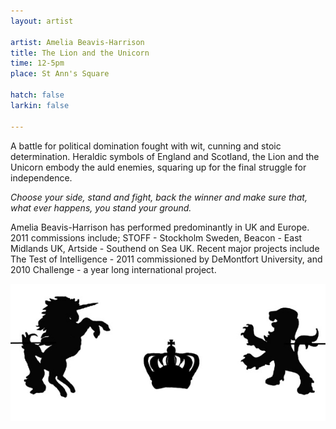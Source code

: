 ```yaml
---
layout: artist

artist: Amelia Beavis-Harrison
title: The Lion and the Unicorn
time: 12-5pm
place: St Ann's Square

hatch: false
larkin: false

---
```


A battle for political domination fought with wit, cunning and stoic determination. 
Heraldic symbols of England and Scotland, the Lion and the Unicorn embody the auld enemies, squaring up for the final struggle for independence.      

*Choose your side, stand and fight, back the winner and make sure that, what ever happens, you stand your ground.*
       
Amelia Beavis-Harrison has performed predominantly in UK and Europe. 2011 commissions include;  STOFF  - Stockholm Sweden, Beacon - East Midlands UK, Artside - Southend on Sea UK. Recent major projects include The Test of Intelligence - 2011 commissioned by DeMontfort University, and 2010 Challenge -  a year long international project.   

![The Lion & The Unicorn](beavis.jpg)